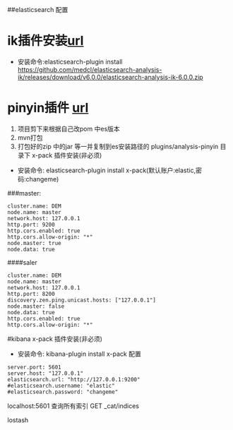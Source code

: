 ##elasticsearch 配置
# ik插件安装[url](https://github.com/medcl/elasticsearch-analysis-ik)
- 安装命令:elasticsearch-plugin install https://github.com/medcl/elasticsearch-analysis-ik/releases/download/v6.0.0/elasticsearch-analysis-ik-6.0.0.zip
# pinyin插件 [url](https://github.com/medcl/elasticsearch-analysis-pinyin)
1. 项目剪下来根据自己改pom 中es版本
2. mvn打包
3. 打包好的zip 中的jar 等一并复制到es安装路径的 plugins/analysis-pinyin 目录下
x-pack 插件安装(非必须)
- 安装命令: elasticsearch-plugin install x-pack(默认账户:elastic,密码:changeme)

###master:
```$xslt
cluster.name: DEM
node.name: master
network.host: 127.0.0.1
http.port: 9200
http.cors.enabled: true 
http.cors.allow-origin: "*"
node.master: true
node.data: true
```

####saler
```$xslt
cluster.name: DEM
node.name: master
network.host: 127.0.0.1
http.port: 8200
discovery.zen.ping.unicast.hosts: ["127.0.0.1"]
node.master: false
node.data: true
http.cors.enabled: true
http.cors.allow-origin: "*"
```

    
    
 #kibana
 x-pack 插件安装(非必须)
 - 安装命令: kibana-plugin install x-pack
 配置
 ```$xslt
server.port: 5601
server.host: "127.0.0.1"
elasticsearch.url: "http://127.0.0.1:9200"
#elasticsearch.username: "elastic"
#elasticsearch.password: "changeme"
```
localhost:5601
查询所有索引
GET _cat/indices

lostash
